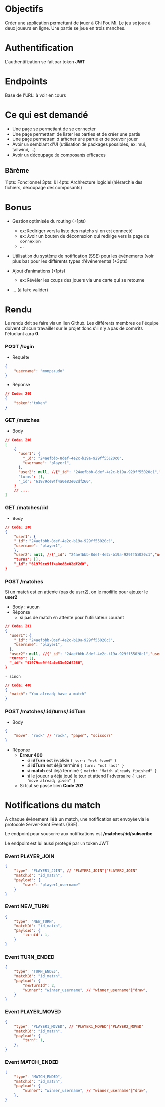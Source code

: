 # Objectifs

Créer une application permettant de jouer à Chi Fou Mi.
Le jeu se joue à deux joueurs en ligne.
Une partie se joue en trois manches.

# Authentification

L'authentification se fait par token **JWT**

# Endpoints

Base de l'URL: à voir en cours

# Ce qui est demandé

- Une page se permettant de se connecter
- Une page permettant de lister les parties et de créer une partie
- Une page permettant d'afficher une partie et de pouvoir jouer
- Avoir un semblant d'UI (utilisation de packages possibles, ex: mui, tailwind, ...)
- Avoir un découpage de composants efficaces

## Bârème
 11pts: Fonctionnel
 3pts: UI
 4pts: Architecture logiciel (hiérarchie des fichiers, découpage des composants)

# Bonus

- Gestion optimisée du routing (+1pts)
  - ex: Rediriger vers la liste des matchs si on est connecté
  - ex: Avoir un bouton de déconnexion qui redirige vers la page de connexion
  - ...

- Utilisation du système de notification (SSE) pour les événements (voir plus bas pour les différents types d'événements) (+3pts)

- Ajout d'animations (+1pts)
  - ex: Révéler les coups des jouers via une carte qui se retourne

- ... (à faire valider)

# Rendu

Le rendu doit se faire via un lien Github. Les différents membres de l'équipe doivent chacun travailler sur le projet donc s'il n'y a pas de commits l'étudiant aura **0**. 

### POST /login
- Requête
```json
{
    "username": "monpseudo"
}
```
- Réponse
```json
// Code: 200
{
    "token":"token"
}
```

### GET /matches
- Body
```json
// Code: 200
[
    {
      "user1": {
        "_id": "24aefbbb-8def-4e2c-b19a-929ff55020c0",
        "username": "player1",
      },
      "user2": null, //{"_id": "24aefbbb-8def-4e2c-b19a-929ff55020c1","username":   "player2"}
      "turns": [],
      "_id": "61979ce9ff4a0e83e02df260",
    }
    // ,...
]
```

### GET /matches/:id
- Body
```json
// Code: 200
{
    "user1": {
    "_id": "24aefbbb-8def-4e2c-b19a-929ff55020c0",
    "username": "player1",
    },
    "user2": null, //{"_id": "24aefbbb-8def-4e2c-b19a-929ff55020c1","username":   "player2"}
    "turns": [],
    "_id": "61979ce9ff4a0e83e02df260",
}
```

### POST /matches
Si un match est en attente (pas de user2), on le modifie pour ajouter le **user2**
- Body : Aucun
- Réponse
  - si pas de match en attente pour l'utilisateur courant 
```json
// Code: 201
{
  "user1": {
    "_id": "24aefbbb-8def-4e2c-b19a-929ff55020c0",
    "username": "player1",
  },
  "user2": null, //{"_id": "24aefbbb-8def-4e2c-b19a-929ff55020c1","username": "player2"}
  "turns": [],
  "_id": "61979ce9ff4a0e83e02df260",
}
```
    - sinon
```json
// Code: 400
{
  "match": "You already have a match"
}
```



### POST /matches/:id/turns/:idTurn
- Body
```json
{
    "move": "rock" // "rock", "paper", "scissors"
}
```
- Réponse
  - **Erreur 400**
    - si **idTurn** est invalide `{ turn: "not found" }`
    - si **idTurn** est déjà terminé `{ turn: "not last" }`
    - si **match** est déjà terminé `{ match: "Match already finished" }`
    - si le joueur a déjà joué le tour et attend l'adversaire `{ user: "move already given" }`
  - Si tout se passe bien **Code 202**


# Notifications du match

A chaque événement lié à un match, une notification est envoyée via le protocole Server-Sent Events (SSE).

Le endpoint pour souscrire aux notifications est **/matches/:id/subscribe**

Le endpoint est lui aussi protégé par un token JWT

### Event PLAYER_JOIN
```json
{
    "type": "PLAYER1_JOIN", // "PLAYER1_JOIN"|"PLAYER2_JOIN"
    "matchId": "id_match",
    "payload": {
        "user": "player1_username"
    }
}
```

### Event NEW_TURN
```json
{
    "type": "NEW_TURN",
    "matchId": "id_match",
    "payload": {
        "turnId": 1,
    }
}
```

### Event TURN_ENDED
```json
{
    "type": "TURN_ENDED",
    "matchId": "id_match",
    "payload": {
        "newTurnId": 2,
        "winner": "winner_username", // "winner_username"|"draw",
    }
}
```

### Event PLAYER_MOVED
```json
{
    "type": "PLAYER1_MOVED", // "PLAYER1_MOVED"|"PLAYER2_MOVED"
    "matchId": "id_match",
    "payload": {
        "turn": 1,
    },
}
```

### Event MATCH_ENDED
```json
{
    "type": "MATCH_ENDED",
    "matchId": "id_match",
    "payload": {
        "winner": "winner_username", // "winner_username"|"draw",
    },
}
```